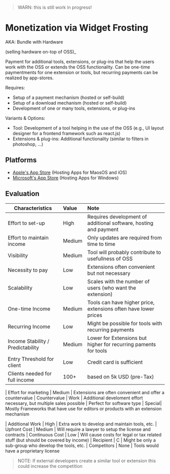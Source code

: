 > WARN: this is still work in progress!

# Monetization via Widget Frosting
AKA: Bundle with Hardware

(selling hardware on-top of OSS)_





Payment for additional tools, extensions, or plug-ins that help the users work with the OSS or extends the OSS functionality.
Can be one-time paymentments for one extension or tools, but recurring payments can be realized by app-stores.

Requires:
* Setup of a payment mechanism (hosted or self-build)
* Setup of a download mechanism (hosted or self-build)
* Development of one or many tools, extensions, or plug-ins

Variants & Options:
* Tool: Development of a tool helping in the use of the OSS (e.g., UI layout designer for a frontend framework such as react.js)
* Extensions & plug-ins: Additional functionality (similar to filters in photoshop, ...)

## Platforms
* [Apple's App Store](https://www.apple.com/app-store/) (Hosting Apps for MaosOS and iOS)
* [Microsoft's App Store](https://www.microsoft.com/en-us/store/apps/windows) (Hosting Apps for Windows)

## Evaluation

| Characteristics                   | Value  | Note |
| --------------------------------- |:------ |:---- |
| Effort to set-up                  | High   | Requires development of additional software, hosting and payment
| Effort to maintain income         | Medium | Only updates are required from time to time
| Visibility                        | Medium | Tool will probably contribute to usefullness of OSS 
| Necessity to pay                  | Low    | Extensions often convenient but not necessary
| Scalability                       | Low    | Scales with the number of users (who want the extension)
| One-time Income                   | Medium | Tools can have higher price, extensions often have lower prices
| Recurring Income                  | Low    | Might be possible for tools with recurring payments
| Income Stability / Predictability | Medium | Lower for Extensions but higher for recurring paments for tools
| Entry Threshold for client        | Low    | Credit card is sufficient
| Clients needed for full income    | 100+   | based on 5k USD (pre-Tax)

| Effort for marketing              | Medium | Extensions are often convenient and offer a countervalue
| Countervalue                      | Work   | Additional develoment effort necessary, but multiple sales possible
| Perfect for software type         | Special| Mostly Frameworks that have use for editors or products with an extension mechanism

| Additional Work                   | High   | Extra work to develop and maintain tools, etc.
| Upfront Cost                      | Medium | Will require a lawyer to setup the license and contracts
| Continuous Cost                   | Low    | Will cause costs for legal or tax related stuff (but should be covered by income)
| Recipient                         | C      | Might be only a sub-group who develop the tools, etc.
| Competitors                       | None   | Tools would have a proprietary license

> NOTE: If external developers create a similar tool or extension this could increase the competition